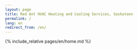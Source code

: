 ```yaml
---
layout: page
title: Red Ant HVAC Heating and Cooling Services, Saskatoon
permalink: /
lang: en
redirect_from: /en/
---
```


{% include_relative pages/en/home.md %}
<!-- Add more content and information about your business here -->
